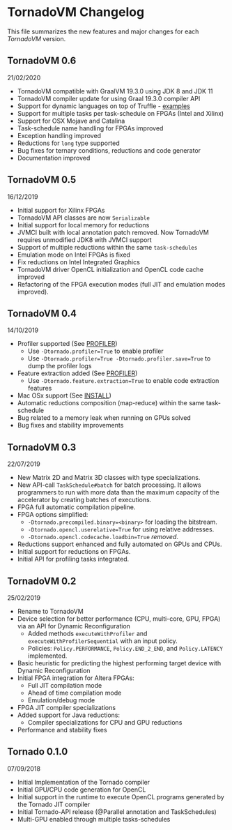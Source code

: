 # TornadoVM Changelog
This file summarizes the new features and major changes for each *TornadoVM* version.

## TornadoVM 0.6
21/02/2020

  * TornadoVM compatible with GraalVM 19.3.0 using JDK 8 and JDK 11
  * TornadoVM compiler update for using Graal 19.3.0 compiler API
  * Support for dynamic languages on top of Truffle - [examples](https://github.com/beehive-lab/TornadoVM/tree/master/examples/src/main/java/uk/ac/manchester/tornado/examples/polyglot)
  * Support for multiple tasks per task-schedule on FPGAs (Intel and Xilinx)
  * Support for OSX Mojave and Catalina
  * Task-schedule name handling for FPGAs improved
  * Exception handling improved
  * Reductions for `long` type supported
  * Bug fixes for ternary conditions, reductions and code generator
  * Documentation improved


## TornadoVM 0.5
16/12/2019

  * Initial support for Xilinx FPGAs
  * TornadoVM API classes are now `Serializable`
  * Initial support for local memory for reductions
  * JVMCI built with local annotation patch removed. Now TornadoVM requires unmodified JDK8 with JVMCI support
  * Support of multiple reductions within the same `task-schedules`
  * Emulation mode on Intel FPGAs is fixed
  * Fix reductions on Intel Integrated Graphics
  * TornadoVM driver OpenCL initialization and OpenCL code cache improved
  * Refactoring of the FPGA execution modes (full JIT and emulation modes improved).


## TornadoVM 0.4
14/10/2019

  * Profiler supported (See [PROFILER](9_PROFILER.md))
    * Use `-Dtornado.profiler=True` to enable profiler
    * Use `-Dtornado.profiler=True -Dtornado.profiler.save=True` to dump the profiler logs
  * Feature extraction added (See [PROFILER](9_PROFILER.md))
    * Use `-Dtornado.feature.extraction=True` to enable code extraction features
  * Mac OSx support (See [INSTALL](1_INSTALL.md))
  * Automatic reductions composition (map-reduce) within the same task-schedule
  * Bug related to a memory leak when running on GPUs solved
  * Bug fixes and stability improvements


## TornadoVM 0.3
22/07/2019

  * New Matrix 2D and Matrix 3D classes with type specializations.
  * New API-call `TaskSchedule#batch` for batch processing. It allows programmers to run with more data than the maximum capacity of the accelerator by creating batches of executions.
  * FPGA full automatic compilation pipeline.
  * FPGA options simplified:
      * `-Dtornado.precompiled.binary=<binary>` for loading the bitstream.
      * `-Dtornado.opencl.userelative=True` for using relative addresses.
      * `-Dtornado.opencl.codecache.loadbin=True` *removed*.
  * Reductions support enhanced and fully automated on GPUs and CPUs.  
  * Initial support for reductions on FPGAs.
  * Initial API for profiling tasks integrated.

## TornadoVM 0.2
25/02/2019
  * Rename to TornadoVM
  * Device selection for better performance (CPU, multi-core, GPU, FPGA) via an API for Dynamic Reconfiguration
      * Added methods `executeWithProfiler` and `executeWithProfilerSequential` with an input policy.
      * Policies: `Policy.PERFORMANCE`, `Policy.END_2_END`, and `Policy.LATENCY` implemented.
  * Basic heuristic for predicting the highest performing target device with Dynamic Reconfiguration
  * Initial FPGA integration for Altera FPGAs:
    * Full JIT compilation mode
    * Ahead of time compilation mode
    * Emulation/debug mode
  * FPGA JIT compiler specializations
  * Added support for Java reductions:
    * Compiler specializations for CPU and GPU reductions
  * Performance and stability fixes

## Tornado 0.1.0
07/09/2018

  * Initial Implementation of the Tornado compiler
  * Initial GPU/CPU code generation for OpenCL
  * Initial support in the runtime to execute OpenCL programs generated by the Tornado JIT compiler
  * Initial Tornado-API release (@Parallel annotation and TaskSchedules)
  * Multi-GPU enabled through multiple tasks-schedules
